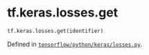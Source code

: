 <div itemscope itemtype="http://developers.google.com/ReferenceObject">
<meta itemprop="name" content="tf.keras.losses.get" />
<meta itemprop="path" content="Stable" />
</div>

# tf.keras.losses.get

``` python
tf.keras.losses.get(identifier)
```



Defined in [`tensorflow/python/keras/losses.py`](/code/stable/tensorflow/python/keras/losses.py).

